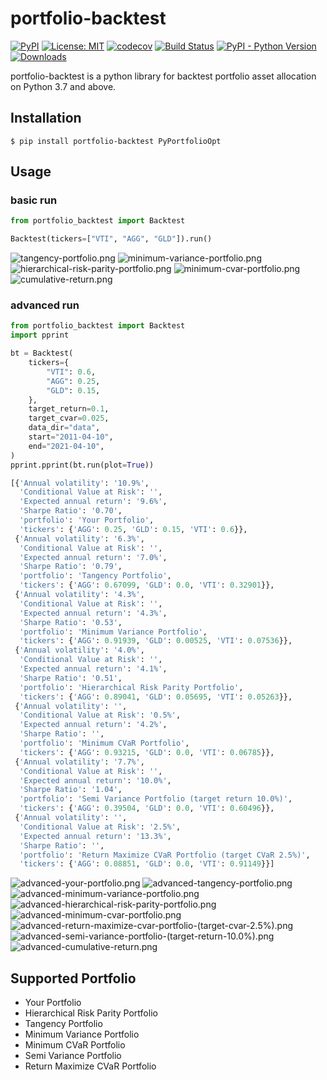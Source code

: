 # portfolio-backtest

[![PyPI](https://img.shields.io/pypi/v/portfolio-backtest)](https://pypi.org/project/portfolio-backtest/)
[![License: MIT](https://img.shields.io/badge/License-MIT-yellow.svg)](https://opensource.org/licenses/MIT)
[![codecov](https://codecov.io/gh/10mohi6/portfolio-backtest-python/branch/main/graph/badge.svg?token=EYDOX015ZS)](https://codecov.io/gh/10mohi6/portfolio-backtest-python)
[![Build Status](https://travis-ci.com/10mohi6/portfolio-backtest-python.svg?branch=main)](https://travis-ci.com/10mohi6/portfolio-backtest-python)
[![PyPI - Python Version](https://img.shields.io/pypi/pyversions/portfolio-backtest)](https://pypi.org/project/portfolio-backtest/)
[![Downloads](https://pepy.tech/badge/portfolio-backtest)](https://pepy.tech/project/portfolio-backtest)

portfolio-backtest is a python library for backtest portfolio asset allocation on Python 3.7 and above.

## Installation

    $ pip install portfolio-backtest PyPortfolioOpt

## Usage

### basic run
```python
from portfolio_backtest import Backtest

Backtest(tickers=["VTI", "AGG", "GLD"]).run()
```
![tangency-portfolio.png](https://raw.githubusercontent.com/10mohi6/portfolio-backtest-python/main/tests/tangency-portfolio.png)
![minimum-variance-portfolio.png](https://raw.githubusercontent.com/10mohi6/portfolio-backtest-python/main/tests/minimum-variance-portfolio.png)
![hierarchical-risk-parity-portfolio.png](https://raw.githubusercontent.com/10mohi6/portfolio-backtest-python/main/tests/hierarchical-risk-parity-portfolio.png)
![minimum-cvar-portfolio.png](https://raw.githubusercontent.com/10mohi6/portfolio-backtest-python/main/tests/minimum-cvar-portfolio.png)
![cumulative-return.png](https://raw.githubusercontent.com/10mohi6/portfolio-backtest-python/main/tests/cumulative-return.png)

### advanced run
```python
from portfolio_backtest import Backtest
import pprint

bt = Backtest(
    tickers={
        "VTI": 0.6,
        "AGG": 0.25,
        "GLD": 0.15,
    },
    target_return=0.1,
    target_cvar=0.025,
    data_dir="data",
    start="2011-04-10",
    end="2021-04-10",
)
pprint.pprint(bt.run(plot=True))
```
```python
[{'Annual volatility': '10.9%',
  'Conditional Value at Risk': '',
  'Expected annual return': '9.6%',
  'Sharpe Ratio': '0.70',
  'portfolio': 'Your Portfolio',
  'tickers': {'AGG': 0.25, 'GLD': 0.15, 'VTI': 0.6}},
 {'Annual volatility': '6.3%',
  'Conditional Value at Risk': '',
  'Expected annual return': '7.0%',
  'Sharpe Ratio': '0.79',
  'portfolio': 'Tangency Portfolio',
  'tickers': {'AGG': 0.67099, 'GLD': 0.0, 'VTI': 0.32901}},
 {'Annual volatility': '4.3%',
  'Conditional Value at Risk': '',
  'Expected annual return': '4.3%',
  'Sharpe Ratio': '0.53',
  'portfolio': 'Minimum Variance Portfolio',
  'tickers': {'AGG': 0.91939, 'GLD': 0.00525, 'VTI': 0.07536}},
 {'Annual volatility': '4.0%',
  'Conditional Value at Risk': '',
  'Expected annual return': '4.1%',
  'Sharpe Ratio': '0.51',
  'portfolio': 'Hierarchical Risk Parity Portfolio',
  'tickers': {'AGG': 0.89041, 'GLD': 0.05695, 'VTI': 0.05263}},
 {'Annual volatility': '',
  'Conditional Value at Risk': '0.5%',
  'Expected annual return': '4.2%',
  'Sharpe Ratio': '',
  'portfolio': 'Minimum CVaR Portfolio',
  'tickers': {'AGG': 0.93215, 'GLD': 0.0, 'VTI': 0.06785}},
 {'Annual volatility': '7.7%',
  'Conditional Value at Risk': '',
  'Expected annual return': '10.0%',
  'Sharpe Ratio': '1.04',
  'portfolio': 'Semi Variance Portfolio (target return 10.0%)',
  'tickers': {'AGG': 0.39504, 'GLD': 0.0, 'VTI': 0.60496}},
 {'Annual volatility': '',
  'Conditional Value at Risk': '2.5%',
  'Expected annual return': '13.3%',
  'Sharpe Ratio': '',
  'portfolio': 'Return Maximize CVaR Portfolio (target CVaR 2.5%)',
  'tickers': {'AGG': 0.08851, 'GLD': 0.0, 'VTI': 0.91149}}]
```
![advanced-your-portfolio.png](https://raw.githubusercontent.com/10mohi6/portfolio-backtest-python/main/tests/advanced-your-portfolio.png)
![advanced-tangency-portfolio.png](https://raw.githubusercontent.com/10mohi6/portfolio-backtest-python/main/tests/advanced-tangency-portfolio.png)
![advanced-minimum-variance-portfolio.png](https://raw.githubusercontent.com/10mohi6/portfolio-backtest-python/main/tests/advanced-minimum-variance-portfolio.png)
![advanced-hierarchical-risk-parity-portfolio.png](https://raw.githubusercontent.com/10mohi6/portfolio-backtest-python/main/tests/advanced-hierarchical-risk-parity-portfolio.png)
![advanced-minimum-cvar-portfolio.png](https://raw.githubusercontent.com/10mohi6/portfolio-backtest-python/main/tests/advanced-minimum-cvar-portfolio.png)
![advanced-return-maximize-cvar-portfolio-(target-cvar-2.5%).png](https://raw.githubusercontent.com/10mohi6/portfolio-backtest-python/main/tests/advanced-return-maximize-cvar-portfolio-(target-cvar-2.5%25).png)
![advanced-semi-variance-portfolio-(target-return-10.0%).png](https://raw.githubusercontent.com/10mohi6/portfolio-backtest-python/main/tests/advanced-semi-variance-portfolio-(target-return-10.0%25).png)
![advanced-cumulative-return.png](https://raw.githubusercontent.com/10mohi6/portfolio-backtest-python/main/tests/advanced-cumulative-return.png)

## Supported Portfolio
- Your Portfolio
- Hierarchical Risk Parity Portfolio
- Tangency Portfolio
- Minimum Variance Portfolio
- Minimum CVaR Portfolio
- Semi Variance Portfolio
- Return Maximize CVaR Portfolio
